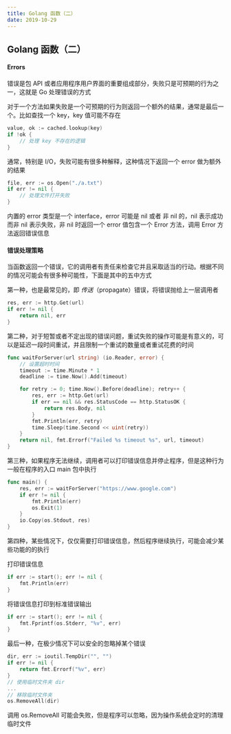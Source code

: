 ```yaml
---
title: Golang 函数（二）
date: 2019-10-29
---
```


## Golang 函数（二）



#### Errors

错误是包 API 或者应用程序用户界面的重要组成部分，失败只是可预期的行为之一，这就是 Go 处理错误的方式

对于一个方法如果失败是一个可预期的行为则返回一个额外的结果，通常是最后一个。比如查找一个 key，key 值可能不存在

```go
value, ok := cached.lookup(key)
if !ok {
    // 处理 key 不存在的逻辑
}
```

通常，特别是 I/O，失败可能有很多种解释，这种情况下返回一个 error 做为额外的结果
```go
file, err := os.Open("./a.txt")
if err != nil {
    // 处理文件打开失败
}
```

内置的 error 类型是一个 interface，error 可能是 nil 或者 非 nil 的，nil 表示成功而非 nil 表示失败，非 nil 时返回一个 error 值包含一个 Error 方法，调用 Error 方法返回错误信息




#### 错误处理策略

当函数返回一个错误，它的调用者有责任来检查它并且采取适当的行动。根据不同的情况可能会有很多种可能性，下面是其中的五中方式

第一种，也是最常见的，即 *传送*（propagate）错误，将错误抛给上一层调用者
```go
res, err := http.Get(url)
if err != nil {
    return nil, err
}
```

第二种，对于短暂或者不定出现的错误问题，重试失败的操作可能是有意义的，可以是延迟一段时间重试，并且限制一个重试的数量或者重试花费的时间

```go
func waitForServer(url string) (io.Reader, error) {
    // 设置超时时间
	timeout := time.Minute * 1
	deadline := time.Now().Add(timeout)

	for retry := 0; time.Now().Before(deadline); retry++ {
		res, err := http.Get(url)
		if err == nil && res.StatusCode == http.StatusOK {
			return res.Body, nil
		}
		fmt.Println(err, retry)
		time.Sleep(time.Second << uint(retry))
	}
	return nil, fmt.Errorf("Failed %s timeout %s", url, timeout)
}
```

第三种，如果程序无法继续，调用者可以打印错误信息并停止程序，但是这种行为一般在程序的入口 main 包中执行

```go
func main() {
	res, err := waitForServer("https://www.google.com")
	if err != nil {
		fmt.Println(err)
		os.Exit(1)
	}
	io.Copy(os.Stdout, res)
}
```

第四种，某些情况下，仅仅需要打印错误信息，然后程序继续执行，可能会减少某些功能的的执行

打印错误信息
```go
if err := start(); err != nil {
    fmt.Println(err)
}
```
将错误信息打印到标准错误输出
```go
if err := start(); err != nil {
    fmt.Fprintf(os.Stderr, "%v", err)
}
```

最后一种，在极少情况下可以安全的忽略掉某个错误

```go
dir, err := ioutil.TempDir("", "")
if err != nil {
    return fmt.Errorf("%v", err)
}
// 使用临时文件夹 dir
...
// 移除临时文件夹
os.RemoveAll(dir)
```

调用 os.RemoveAll 可能会失败，但是程序可以忽略，因为操作系统会定时的清理临时文件




